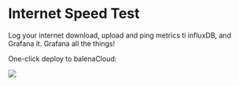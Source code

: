 # Internet Speed Test

Log your internet download, upload and ping metrics ti influxDB, and Grafana it. Grafana all the things!

One-click deploy to balenaCloud:

[![](https://balena.io/deploy.png)](https://dashboard.balena-cloud.com/deploy)
